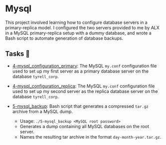 
# Mysql

This project involved learning how to configure database servers in a
primary-replica model. I configured the two servers provided to me by
ALX in a MySQL primary-replica setup with a dummy database, and wrote
a Bash script to automate generation of database backups.

## Tasks :page_with_curl:

* [4-mysql_configuration_primary](./4-mysql_configuration_primary): The MySQL
`my.conf` configuration file used to set up my first server as a primary database
server on the database `tyrell_corp`.

* [4-mysql_configuration_replica](./4-mysql_configuration_replica): The MySQL
`my.conf` configuration file used to set up my second server as the replica
database server on the database `tyrell_corp`.

* [5-mysql_backup](./5-mysql_backup): Bash script that generates a compressed
`tar.gz` archive from a MySQL dump.
  * Usage: `./5-mysql_backup <MySQL root password>`
  * Generates a dump containing all MySQL databases on the root server.
  * Names the resulting tar archive in the format `day-month-year.tar.gz`.

